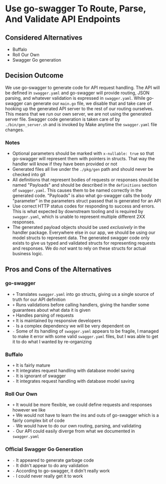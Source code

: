 # Use go-swagger To Route, Parse, And Validate API Endpoints

## Considered Alternatives

* Buffalo
* Roll Our Own
* Swagger Go generation

## Decision Outcome

We use go-swagger to generate code for API request handling. The API will be defined in `swagger.yaml` and go-swagger will provide routing, JSON parsing, and whatever validation is expressed in `swagger.yaml`. While go-swagger can generate our `main.go` file, we disable that and take care of hooking up the generated API server to the rest of our routing ourselves. This means that we run our own server, we are not using the generated server file. Swagger code generation is taken care of by `./bin/gen_server.sh` and is invoked by Make anytime the `swagger.yaml` file changes.

### Notes

* Optional parameters should be marked with `x-nullable: true` so that go-swagger will represent them with pointers in structs. That way the handler will know if they have been provided or not
* Generated files all live under the `./pkg/gen` path and should never be checked into git
* All definitions that represent bodies of requests or responses should be named "Payloads" and should be described in the `definitions` section of `swagger.yaml`. This causes them to be named correctly in the generated code. "Payloads" is also what go-swagger calls the body "parameter" in the parameters struct passed that is generated for an API
* Use correct HTTP status codes for responding to success and errors. This is what expected by downstream tooling and is required by `swagger.yaml`, which is unable to represent multiple different 2XX responses.
* The generated payload objects should be used *exclusively* in the handler package. Everywhere else in our app, we should be using our model structs to represent data. The generated swagger code only exists to give us typed and validated structs for representing requests and responses. We do *not* want to rely on these structs for actual business logic.

## Pros and Cons of the Alternatives

### go-swagger

* `+` Translates `swagger.yaml` into go structs, giving us a single source of truth for our API definition
* `+` Runs validations before calling handlers, giving the handler some guarantees about what data it is given
* `+` Handles parsing of requests
* `+` It is maintained by responsive developers
* `-` Is a complex dependency we will be very dependent on
* `-` Some of its handling of `swagger.yaml` appears to be fragile, I managed to make it error with some valid `swagger.yaml` files, but I was able to get it to do what I wanted by re-organizing

### Buffalo

* `+` It is fairly mature
* `+` It integrates request handling with database model saving
* `-` It is ignorant of swagger
* `-` It integrates request handling with database model saving

### Roll Our Own

* `+` It would be more flexible, we could define requests and responses however we like
* `+` We would not have to learn the ins and outs of go-swagger which is a fairly complex bit of code
* `-` We would have to do our own routing, parsing, and validating
* `-` Our API could easily diverge from what we documented in `swagger.yaml`

### Official Swagger Go Generation

* `-` It appeared to generate garbage code
* `-` It didn't appear to do any validation
* `-` According to go-swagger, it didn't really work
* `-` I could never really get it to work
